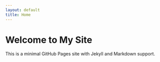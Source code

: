 ```yaml
---
layout: default
title: Home
---
```

# Welcome to My Site

This is a minimal GitHub Pages site with Jekyll and Markdown support.
